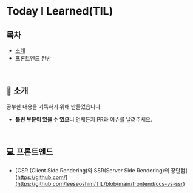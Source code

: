 # Today I Learned(TIL)

## 목차

- [소개](#tada-소개)
- [프론트엔드 전반](#computer-프론트엔드)

<br>

## :tada: 소개

공부한 내용을 기록하기 위해 만들었습니다.

- **틀린 부분이 있을 수 있으니** 언제든지 PR과 이슈를 날려주세요.

<br>

## :computer: 프론트엔드

- [CSR (Client Side Rendering)와 SSR(Server Side Rendering)의 장단점](https://github.com/](https://github.com/leeseoshim/TIL/blob/main/frontend/ccs-vs-ssr)
